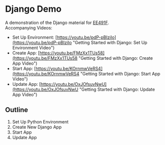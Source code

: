 # Django Demo
A demonstration of the Django material for [EE491F](https://ee491f.github.io/course-material/#django "EE491F Course Webpage").  
Accompanying Videos:
* Set Up Environment: [https://youtu.be/pdP-pBIziIo](https://youtu.be/pdP-pBIziIo "Getting Started with Django: Set Up Environment Video")
* Create App: [https://youtu.be/FMzXx1TUs58](https://youtu.be/FMzXx1TUs58 "Getting Started with Django: Create App Video")
* Start App: [https://youtu.be/KOrnmwVeRS4](https://youtu.be/KOrnmwVeRS4 "Getting Started with Django: Start App Video")
* Update App: [https://youtu.be/OxJOfsuvNwU](https://youtu.be/OxJOfsuvNwU "Getting Started with Django: Update App Video")

Outline
-------
1. Set Up Python Environment
1. Create New Django App
1. Start App
1. Update App

